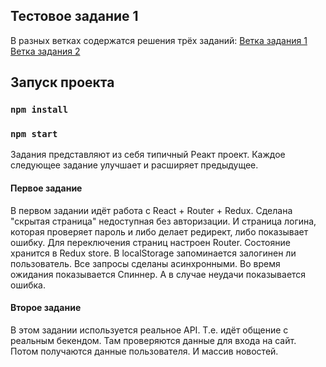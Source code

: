 ## Тестовое задание 1

В разных ветках содержатся решения трёх заданий:
[Ветка задания 1](https://github.com/ArminBlaze/Test-1-login-react/tree/1.5-improvements)
[Ветка задания 2](https://github.com/ArminBlaze/Test-1-login-react/tree/2.0)

## Запуск проекта

### `npm install`
### `npm start`


Задания представляют из себя типичный Реакт проект. Каждое следующее задание улучшает и расширяет предыдущее.


#### Первое задание
В первом задании идёт работа с React + Router + Redux. Сделана "скрытая страница" недоступная без авторизации. И страница логина, которая проверяет пароль и либо делает редирект, либо показывает ошибку.
Для переключения страниц настроен Router. Состояние хранится в Redux store. В localStorage запоминается залогинен ли пользователь. Все запросы сделаны асинхронными. Во время ожидания показывается Спиннер. А в случае неудачи показывается ошибка.


#### Второе задание
В этом задании используется реальное API. Т.е. идёт общение с реальным бекендом.
Там проверяются данные для входа на сайт. Потом получаются данные пользователя. И массив новостей.


<!-- ## Открыть Демо 1
[Сайт задания 1](http://localhost:3000)
Для входа в профиль ввести:
```
username: Admin
password: 12345 
```

## Открыть Демо 2
[Сайт задания 2](http://localhost:3000)
Для входа в профиль ввести:
```
email: max@test.com
password: 12345 
``` -->